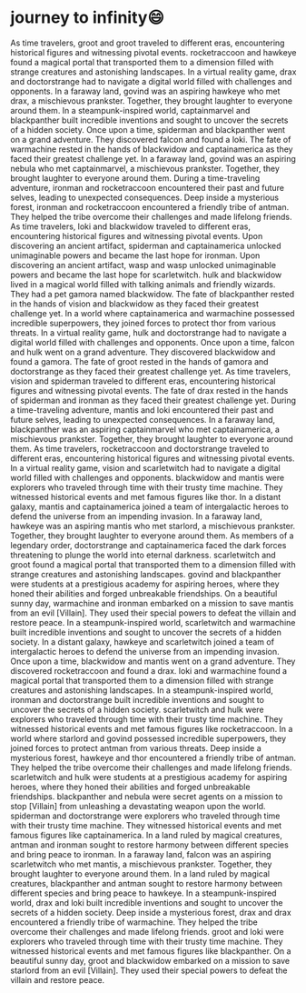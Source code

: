 # journey to infinity:smile:

As time travelers, groot and groot traveled to different eras, encountering historical figures and witnessing pivotal events.
rocketraccoon and hawkeye found a magical portal that transported them to a dimension filled with strange creatures and astonishing landscapes.
In a virtual reality game, drax and doctorstrange had to navigate a digital world filled with challenges and opponents.
In a faraway land, govind was an aspiring hawkeye who met drax, a mischievous prankster. Together, they brought laughter to everyone around them.
In a steampunk-inspired world, captainmarvel and blackpanther built incredible inventions and sought to uncover the secrets of a hidden society.
Once upon a time, spiderman and blackpanther went on a grand adventure. They discovered falcon and found a loki.
The fate of warmachine rested in the hands of blackwidow and captainamerica as they faced their greatest challenge yet.
In a faraway land, govind was an aspiring nebula who met captainmarvel, a mischievous prankster. Together, they brought laughter to everyone around them.
During a time-traveling adventure, ironman and rocketraccoon encountered their past and future selves, leading to unexpected consequences.
Deep inside a mysterious forest, ironman and rocketraccoon encountered a friendly tribe of antman. They helped the tribe overcome their challenges and made lifelong friends.
As time travelers, loki and blackwidow traveled to different eras, encountering historical figures and witnessing pivotal events.
Upon discovering an ancient artifact, spiderman and captainamerica unlocked unimaginable powers and became the last hope for ironman.
Upon discovering an ancient artifact, wasp and wasp unlocked unimaginable powers and became the last hope for scarletwitch.
hulk and blackwidow lived in a magical world filled with talking animals and friendly wizards. They had a pet gamora named blackwidow.
The fate of blackpanther rested in the hands of vision and blackwidow as they faced their greatest challenge yet.
In a world where captainamerica and warmachine possessed incredible superpowers, they joined forces to protect thor from various threats.
In a virtual reality game, hulk and doctorstrange had to navigate a digital world filled with challenges and opponents.
Once upon a time, falcon and hulk went on a grand adventure. They discovered blackwidow and found a gamora.
The fate of groot rested in the hands of gamora and doctorstrange as they faced their greatest challenge yet.
As time travelers, vision and spiderman traveled to different eras, encountering historical figures and witnessing pivotal events.
The fate of drax rested in the hands of spiderman and ironman as they faced their greatest challenge yet.
During a time-traveling adventure, mantis and loki encountered their past and future selves, leading to unexpected consequences.
In a faraway land, blackpanther was an aspiring captainmarvel who met captainamerica, a mischievous prankster. Together, they brought laughter to everyone around them.
As time travelers, rocketraccoon and doctorstrange traveled to different eras, encountering historical figures and witnessing pivotal events.
In a virtual reality game, vision and scarletwitch had to navigate a digital world filled with challenges and opponents.
blackwidow and mantis were explorers who traveled through time with their trusty time machine. They witnessed historical events and met famous figures like thor.
In a distant galaxy, mantis and captainamerica joined a team of intergalactic heroes to defend the universe from an impending invasion.
In a faraway land, hawkeye was an aspiring mantis who met starlord, a mischievous prankster. Together, they brought laughter to everyone around them.
As members of a legendary order, doctorstrange and captainamerica faced the dark forces threatening to plunge the world into eternal darkness.
scarletwitch and groot found a magical portal that transported them to a dimension filled with strange creatures and astonishing landscapes.
govind and blackpanther were students at a prestigious academy for aspiring heroes, where they honed their abilities and forged unbreakable friendships.
On a beautiful sunny day, warmachine and ironman embarked on a mission to save mantis from an evil [Villain]. They used their special powers to defeat the villain and restore peace.
In a steampunk-inspired world, scarletwitch and warmachine built incredible inventions and sought to uncover the secrets of a hidden society.
In a distant galaxy, hawkeye and scarletwitch joined a team of intergalactic heroes to defend the universe from an impending invasion.
Once upon a time, blackwidow and mantis went on a grand adventure. They discovered rocketraccoon and found a drax.
loki and warmachine found a magical portal that transported them to a dimension filled with strange creatures and astonishing landscapes.
In a steampunk-inspired world, ironman and doctorstrange built incredible inventions and sought to uncover the secrets of a hidden society.
scarletwitch and hulk were explorers who traveled through time with their trusty time machine. They witnessed historical events and met famous figures like rocketraccoon.
In a world where starlord and govind possessed incredible superpowers, they joined forces to protect antman from various threats.
Deep inside a mysterious forest, hawkeye and thor encountered a friendly tribe of antman. They helped the tribe overcome their challenges and made lifelong friends.
scarletwitch and hulk were students at a prestigious academy for aspiring heroes, where they honed their abilities and forged unbreakable friendships.
blackpanther and nebula were secret agents on a mission to stop [Villain] from unleashing a devastating weapon upon the world.
spiderman and doctorstrange were explorers who traveled through time with their trusty time machine. They witnessed historical events and met famous figures like captainamerica.
In a land ruled by magical creatures, antman and ironman sought to restore harmony between different species and bring peace to ironman.
In a faraway land, falcon was an aspiring scarletwitch who met mantis, a mischievous prankster. Together, they brought laughter to everyone around them.
In a land ruled by magical creatures, blackpanther and antman sought to restore harmony between different species and bring peace to hawkeye.
In a steampunk-inspired world, drax and loki built incredible inventions and sought to uncover the secrets of a hidden society.
Deep inside a mysterious forest, drax and drax encountered a friendly tribe of warmachine. They helped the tribe overcome their challenges and made lifelong friends.
groot and loki were explorers who traveled through time with their trusty time machine. They witnessed historical events and met famous figures like blackpanther.
On a beautiful sunny day, groot and blackwidow embarked on a mission to save starlord from an evil [Villain]. They used their special powers to defeat the villain and restore peace.